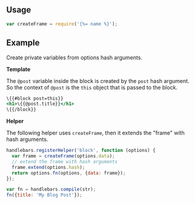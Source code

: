 ## Usage

```js
var createFrame = require('{%= name %}');
```

## Example

Create private variables from options hash arguments.

**Template**

The `@post` variable inside the block is created by the `post` hash argument. So the context of `@post` is the `this` object that is passed to the block.

```handlebars
\{{#block post=this}}
<h1>\{{@post.title}}</h1>
\{{/block}}
```

**Helper**

The following helper uses `createFrame`, then it extends the "frame" with hash arguments.

```js
handlebars.registerHelper('block', function (options) {
  var frame = createFrame(options.data);
  // extend the frame with hash arguments
  frame.extend(options.hash);
  return options.fn(options, {data: frame});
});

var fn = handlebars.compile(str);
fn({title: 'My Blog Post'});
```
